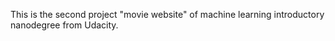 This is the second project "movie website" of machine learning introductory nanodegree from Udacity.
